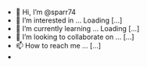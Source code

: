 - 👋 Hi, I’m @sparr74
- 👀 I’m interested in ... Loading [...]
- 🌱 I’m currently learning ... Loading [...]
- 💞️ I’m looking to collaborate on ... [...]
- 📫 How to reach me ... [...]
- 
